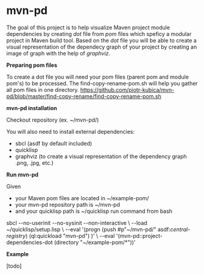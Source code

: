 # mvn-pd

The goal of this project is to help visualize Maven project module dependencies by creating _dot_ file from _pom_ files which speficy a modular project in Maven build tool. Based on the _dot_ file you will be able to create a visual representation of the dependecy graph of your project by creating an image of graph with the help of _graphviz_.

**Preparing pom files**

To create a dot file you will need your pom files (parent pom and module pom's) to be processed.
The find-copy-rename-pom.sh will help you gather all pom files in one directory.
https://github.com/piotr-kubica/mvn-pd/blob/master/find-copy-rename/find-copy-rename-pom.sh

**mvn-pd installation**

Checkout repository (ex. ~/mvn-pd/)

You will also need to install external dependencies:
* sbcl (asdf by default included)
* quicklisp
* graphviz (to create a visual representation of the dependency graph .png, .jpg, etc.)

**Run mvn-pd**

Given 
- your Maven pom files are located in ~/example-pom/ 
- your mvn-pd repository path is ~/mvn-pd
- and your quicklisp path is ~/quicklisp
run command from bash

sbcl --no-userinit --no-sysinit --non-interactive \ 
     --load ~/quicklisp/setup.lisp \ 
     --eval '(progn (push #p"~/mvn-pd/" asdf:*central-registry*) (ql:quickload "mvn-pd") )' \ 
     --eval '(mvn-pd::project-dependencies-dot (directory "~/example-pom/*"))'
     
**Example**

[todo]
